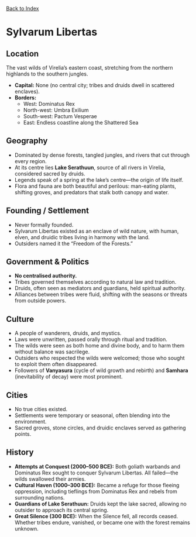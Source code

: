 [Back to Index](../../Geography.md) 
# Sylvarum Libertas


## Location
The vast wilds of Virelia’s eastern coast, stretching from the northern highlands to the southern jungles.
- **Capital:** None (no central city; tribes and druids dwell in scattered enclaves).
- **Borders:**
  - West: Dominatus Rex
  - North-west: Umbra Exilium
  - South-west: Pactum Vesperae
  - East: Endless coastline along the Shattered Sea

## Geography
- Dominated by dense forests, tangled jungles, and rivers that cut through every region.
- At its centre lies **Lake Serathuun**, source of all rivers in Virelia, considered sacred by druids.
- Legends speak of a spring at the lake’s centre—the origin of life itself.
- Flora and fauna are both beautiful and perilous: man-eating plants, shifting groves, and predators that stalk both canopy and water.

## Founding / Settlement
- Never formally founded.
- Sylvarum Libertas existed as an enclave of wild nature, with human, elven, and druidic tribes living in harmony with the land.
- Outsiders named it the “Freedom of the Forests.”

## Government & Politics
- **No centralised authority.**
- Tribes governed themselves according to natural law and tradition.
- Druids, often seen as mediators and guardians, held spiritual authority.
- Alliances between tribes were fluid, shifting with the seasons or threats from outside powers.

## Culture
- A people of wanderers, druids, and mystics.
- Laws were unwritten, passed orally through ritual and tradition.
- The wilds were seen as both home and divine body, and to harm them without balance was sacrilege.
- Outsiders who respected the wilds were welcomed; those who sought to exploit them often disappeared.
- Followers of **Vanyasura** (cycle of wild growth and rebirth) and **Samhara** (inevitability of decay) were most prominent.

## Cities
- No true cities existed.
- Settlements were temporary or seasonal, often blending into the environment.
- Sacred groves, stone circles, and druidic enclaves served as gathering points.

## History
- **Attempts at Conquest (2000–500 BCE):** Both goliath warbands and Dominatus Rex sought to conquer Sylvarum Libertas. All failed—the wilds swallowed their armies.
- **Cultural Haven (1000–300 BCE):** Became a refuge for those fleeing oppression, including tieflings from Dominatus Rex and rebels from surrounding nations.
- **Guardians of Lake Serathuun:** Druids kept the lake sacred, allowing no outsider to approach its central spring.
- **Great Silence (300 BCE):** When the Silence fell, all records ceased. Whether tribes endure, vanished, or became one with the forest remains unknown.

